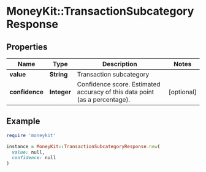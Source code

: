 # MoneyKit::TransactionSubcategoryResponse

## Properties

| Name | Type | Description | Notes |
| ---- | ---- | ----------- | ----- |
| **value** | **String** | Transaction subcategory |  |
| **confidence** | **Integer** | Confidence score. Estimated accuracy of this data point (as a percentage). | [optional] |

## Example

```ruby
require 'moneykit'

instance = MoneyKit::TransactionSubcategoryResponse.new(
  value: null,
  confidence: null
)
```

